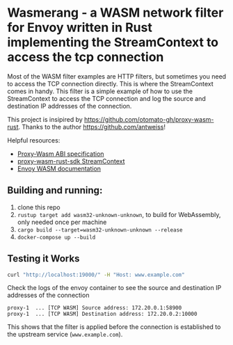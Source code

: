 # Wasmerang - a WASM network filter for Envoy written in Rust implementing the StreamContext to access the tcp connection

Most of the WASM filter examples are HTTP filters, but sometimes you need to access the TCP connection directly. This is where the StreamContext comes in handy. This filter is a simple example of how to use the StreamContext to access the TCP connection and log the source and destination IP addresses of the connection.

This project is insipired by https://github.com/otomato-gh/proxy-wasm-rust. Thanks to the author https://github.com/antweiss!

Helpful resources:

- [Proxy-Wasm ABI specification](https://github.com/proxy-wasm/spec)
- [proxy-wasm-rust-sdk StreamContext](https://github.com/proxy-wasm/proxy-wasm-rust-sdk/blob/main/src/traits.rs#L259)
- [Envoy WASM documentation](https://www.envoyproxy.io/docs/envoy/latest/intro/arch_overview/advanced/wasm)

## Building and running:

1. clone this repo
2. `rustup target add wasm32-unknown-unknown`, to build for WebAssembly, only needed once per machine
3. `cargo build --target=wasm32-unknown-unknown --release`
4. `docker-compose up --build`

## Testing it Works

```bash
curl "http://localhost:19000/" -H "Host: www.example.com"
```

Check the logs of the envoy container to see the source and destination IP addresses of the connection

```
proxy-1  ... [TCP WASM] Source address: 172.20.0.1:58900
proxy-1  ... [TCP WASM] Destination address: 172.20.0.2:10000
```

This shows that the filter is applied before the connection is established to the upstream service (`www.example.com`).
